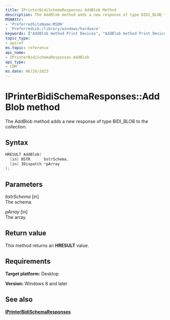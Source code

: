 ```yaml
---
title: IPrinterBidiSchemaResponses AddBlob Method
description: The AddBlob method adds a new response of type BIDI_BLOB to the collection.
MSHAttr:
- 'PreferredSiteName:MSDN'
- 'PreferredLib:/library/windows/hardware'
keywords: ["AddBlob method Print Devices", "AddBlob method Print Devices , IPrinterBidiSchemaResponses interface", "IPrinterBidiSchemaResponses interface Print Devices , AddBlob method"]
topic_type:
- apiref
ms.topic: reference
api_name:
- IPrinterBidiSchemaResponses.AddBlob
api_type:
- COM
ms.date: 06/26/2023
---
```


# IPrinterBidiSchemaResponses::AddBlob method

The AddBlob method adds a new response of type BIDI_BLOB to the collection.

## Syntax

```cpp
HRESULT AddBlob(
  [in] BSTR      bstrSchema,
  [in] IDispatch *pArray
);
```

## Parameters

*bstrSchema* \[in\]  
The schema.

*pArray* \[in\]  
The array.

## Return value

This method returns an **HRESULT** value.

## Requirements

**Target platform:** Desktop

**Version:** Windows 8 and later

## See also

[**IPrinterBidiSchemaResponses**](iprinterbidischemaresponses.md)

